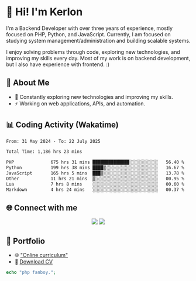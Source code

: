 # 👋 Hi! I'm Kerlon

I'm a Backend Developer with over three years of experience, mostly focused on PHP, Python, and JavaScript. Currently, I am focused on studying system management/administration and building scalable systems.

I enjoy solving problems through code, exploring new technologies, and improving my skills every day. Most of my work is on backend development, but I also have experience with frontend. :)

## 🚀 About Me

* 🌱 Constantly exploring new technologies and improving my skills.
* ⚡ Working on web applications, APIs, and automation.

## 📊 Coding Activity (Wakatime)

<!--START_SECTION:waka-->

```txt
From: 31 May 2024 - To: 22 July 2025

Total Time: 1,186 hrs 23 mins

PHP              675 hrs 31 mins ██████████████░░░░░░░░░░░   56.40 %
Python           199 hrs 38 mins ████▒░░░░░░░░░░░░░░░░░░░░   16.67 %
JavaScript       165 hrs 5 mins  ███▒░░░░░░░░░░░░░░░░░░░░░   13.78 %
Other            11 hrs 21 mins  ▒░░░░░░░░░░░░░░░░░░░░░░░░   00.95 %
Lua              7 hrs 8 mins    ░░░░░░░░░░░░░░░░░░░░░░░░░   00.60 %
Markdown         4 hrs 24 mins   ░░░░░░░░░░░░░░░░░░░░░░░░░   00.37 %
```

<!--END_SECTION:waka-->

## 🌐 Connect with me

<p align="center">
    <a href="https://www.linkedin.com/in/kerlon-fernandes"><img src="https://skillicons.dev/icons?i=linkedin" /></a>
    <a href="https://github.com/kerlonfernandes"><img src="https://skillicons.dev/icons?i=github" /></a>
</p>

## 📌 Portfolio

* 🌐 ["Online curriculum"](https://kerlon.com.br/)
* 📄 [Download CV](https://kerlon.com.br/assets/resumes/resume_en-us.pdf)

```php
echo "php fanboy.";
```
